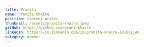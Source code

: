 ```yaml
---
title: Pranita
name: Pranita Khaire
position: Content Writer
thumbnail: /assets/pranita-khaire.jpeg
gitHub: https://github.com/prani-khaire
linkedIn: https://in.linkedin.com/in/pranita-khaire-a31601149
category: member
---
```


